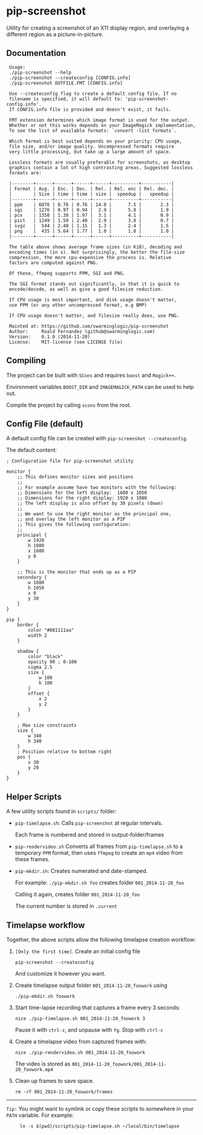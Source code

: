pip-screenshot
==============

Utility for creating a screenshot of an X11 display region, and
overlaying a different region as a picture-in-picture.

## Documentation
```
 Usage:
 ./pip-screenshot --help
 ./pip-screenshot --createconfig [CONFIG.info]
 ./pip-screenshot OUTFILE.FMT [CONFIG.info]

 Use --createconfig flag to create a default config file. If no
 filename is specified, it will default to: 'pip-screenshot-config.info'.
 If CONFIG.info file is provided and doesn't exist, it fails.

 FMT extension determines which image format is used for the output.
 Whether or not this works depends on your ImageMagick implementation,
 To see the list of available formats: `convert -list formats`.

 Which format is best suited depends on your priority: CPU usage,
 file size, and/or image quality. Uncompressed formats require
 very little processing, but take up a large amount of space.

 Lossless formats are usually preferable for screenshots, as desktop
 graphics contain a lot of high contrasting areas. Suggested lossless
 formats are:

 |--------+------+------+------+------+----------+-----------|
 | Format | Avg. | Enc. | Dec. | Rel. | Rel. enc | Rel. dec. |
 |        | Size | time | time | size |  speedup |   speedup |
 |--------+------+------+------+------+----------+-----------|
 | ppm    | 6076 | 0.76 | 0.76 | 14.0 |      7.5 |       2.3 |
 | sgi    | 1276 | 0.97 | 0.94 |  2.9 |      5.8 |       1.9 |
 | pcx    | 1350 | 1.38 | 1.97 |  3.1 |      4.1 |       0.9 |
 | pict   | 1249 | 1.50 | 2.40 |  2.9 |      3.8 |       0.7 |
 | svgz   |  544 | 2.40 | 1.15 |  1.3 |      2.4 |       1.5 |
 | png    |  435 | 5.64 | 1.77 |  1.0 |      1.0 |       1.0 |
 |--------+------+------+------+------+----------+-----------|

 The table above shows average frame sizes (in KiB), decoding and
 encoding times (in s). Not surprisingly, the better the file-size
 compression, the more cpu-expensive the process is. Relative
 factors are computed against PNG.

 Of these, ffmpeg supports PPM, SGI and PNG.

 The SGI format stands out significantly, in that it is quick to
 encode/decode, as well as give a good filesize reduction.

 If CPU usage is most important, and disk usage doesn't matter,
 use PPM (or any other uncompressed format, e.g BMP)

 If CPU usage doesn't matter, and filesize really does, use PNG.

 Mainted at: https://github.com/swarminglogic/pip-screenshot
 Author:     Roald Fernandez (github@swarminglogic.com)
 Version:    0.1.0 (2014-11-20)
 License:    MIT-license (see LICENSE file)

```

## Compiling
The project can be built with `SCons` and requires `boost` and `Magick++`.

Environment variables `BOOST_DIR` and `IMAGEMAGICK_PATH` can be used to help out.

Compile the project by calling `scons` from the root.


## Config File (default)

A default config file can be created with `pip-screenshot --createconfig`.

The default content:
```
; Configuration file for pip-screenshot utility

monitor {
    ;; This defines monitor sizes and positions
    ;;
    ;; For example assume have two monitors with the following:
    ;; Dimensions for the left display:  1680 x 1050
    ;; Dimensions for the right display: 1920 x 1080
    ;; The left display is also offset by 30 pixels (down)
    ;;
    ;; We want to use the right monitor as the principal one,
    ;; and overlay the left monitor as a PIP
    ;; This gives the following configuration:
    ;;
    principal {
        w 1920
        h 1080
        x 1680
        y 0
    }

    ;; This is the monitor that ends up as a PIP
    secondary {
        w 1680
        h 1050
        x 0
        y 30
    }
}

pip {
    border {
        color "#881111aa"
        width 2
    }

    shadow {
        color "black"
        opacity 90 ; 0-100
        sigma 2.5
        size {
            w 100
            h 100
        }
        offset {
            x 2
            y 2
        }
    }

    ; Max size constraints
    size {
        w 340
        h 340
    }
    ; Position relative to bottom right
    pos {
        x 30
        y 20
    }
}

```

## Helper Scripts

A few utility scripts found in `scripts/` folder:

* `pip-timelapse.sh`: Calls `pip-screenshot` at regular intervals.

  Each frame is numbered and stored in output-folder/frames


* `pip-rendervideo.sh` Converts all frames from `pip-timelapse.sh`
  to a temporary `PPM` format, then uses `ffmpeg` to create an `mp4`
  video from these frames.


* `pip-mkdir.sh`: Creates numerated and date-stamped.

  For example: `./pip-mkdir.sh foo` creates folder `001_2014-11-20_foo`

  Calling it again, creates folder `001_2014-11-20_foo`

  The current number is stored in `.current`


## Timelapse workflow

Together, the above scripts allow the following timelapse creation workflow:

 1. `[Only the first time]`. Create an initial config file

    ```
    pip-screenshot --createconfig
    ```

    And customize it however you want.


 1. Create timelapse output folder `001_2014-11-20_foowork` using

    ```
    ./pip-mkdir.sh foowork
    ```

 1. Start time-lapse recording that captures a frame every 3 seconds:

    ```
    nice ./pip-timelapse.sh 001_2014-11-20_foowork 3
    ```

    Pause it with `ctrl-z`, and unpause with `fg`. Stop with `ctrl-c`

 1. Create a timelapse video from captured frames with:

    ```
    nice ./pip-rendervideo.sh 001_2014-11-20_foowork
    ```

    The video is stored as `001_2014-11-20_foowork/001_2014-11-20_foowork.mp4`

 1. Clean up frames to save space.

    ```
    rm -rf 001_2014-11-20_foowork/frames
    ```

---

`Tip:` You might want to symlink or copy these scripts to somewhere in your
`PATH` variable. For example:
```
     ln -s $(pwd)/scripts/pip-timelapse.sh ~/local/bin/timelapse
```
